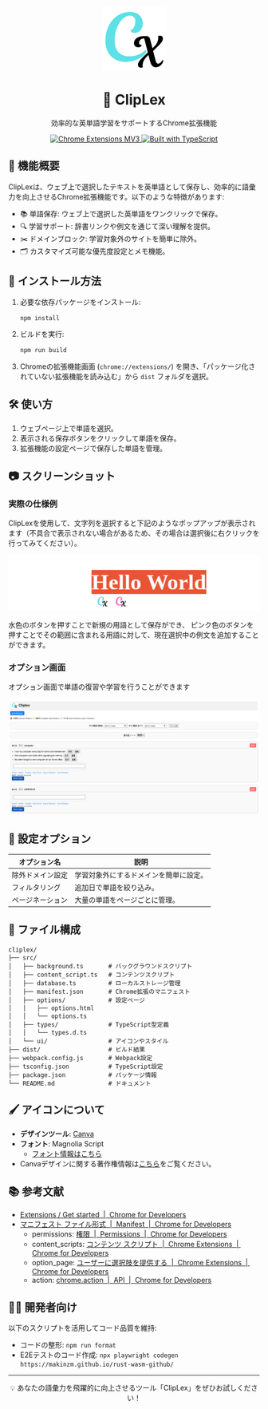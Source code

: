 
<p align="center">
  <img src="src/ui/icon.png" alt="ClipLex Icon" width="128">
</p>

<h1 align="center">📖 ClipLex</h1>

<p align="center">
  効率的な英単語学習をサポートするChrome拡張機能
</p>

<p align="center">
  <a href="https://developer.chrome.com/docs/extensions/get-started" target="_blank">
    <img src="https://img.shields.io/badge/Chrome%20Extensions-MV3-blue.svg" alt="Chrome Extensions MV3">
  </a>
  <a href="https://www.typescriptlang.org/" target="_blank">
    <img src="https://img.shields.io/badge/TypeScript-%E2%9C%94-blue.svg" alt="Built with TypeScript">
  </a>
</p>

## 🌟 機能概要

ClipLexは、ウェブ上で選択したテキストを英単語として保存し、効率的に語彙力を向上させるChrome拡張機能です。以下のような特徴があります:

- 📚 単語保存: ウェブ上で選択した英単語をワンクリックで保存。
- 🔍 学習サポート: 辞書リンクや例文を通じて深い理解を提供。
- ✂️ ドメインブロック: 学習対象外のサイトを簡単に除外。
- 🗂️ カスタマイズ可能な優先度設定とメモ機能。

## 🚀 インストール方法

1. 必要な依存パッケージをインストール:
   ```bash
   npm install
   ```

2. ビルドを実行:
   ```bash
   npm run build
   ```

3. Chromeの拡張機能画面 (`chrome://extensions/`) を開き、「パッケージ化されていない拡張機能を読み込む」から `dist` フォルダを選択。

## 🛠️ 使い方

1. ウェブページ上で単語を選択。
2. 表示される保存ボタンをクリックして単語を保存。
3. 拡張機能の設定ページで保存した単語を管理。

## 📷 スクリーンショット

### 実際の仕様例

ClipLexを使用して、文字列を選択すると下記のようなポップアップが表示されます（不具合で表示されない場合があるため、その場合は選択後に右クリックを行ってみてください）。

<p align="center">
  <img src="docs/screenshots/cliplex_browser_v1.0.1.png" alt="Usage example" width="600">
</p>

水色のボタンを押すことで新規の用語として保存ができ、
ピンク色のボタンを押すことでその範囲に含まれる用語に対して、現在選択中の例文を追加することができます。

### オプション画面

オプション画面で単語の復習や学習を行うことができます

<p align="center">
  <img src="docs/screenshots/cliplex_option_v1.0.1.png" alt="Usage example" width="600">
</p>

## 🔧 設定オプション

| オプション名       | 説明                                     |
| ------------------ | ---------------------------------------- |
| 除外ドメイン設定   | 学習対象外にするドメインを簡単に設定。       |
| フィルタリング      | 追加日で単語を絞り込み。             |
| ページネーション    | 大量の単語をページごとに管理。               |

## 📂 ファイル構成

```
cliplex/
├── src/
│   ├── background.ts       # バックグラウンドスクリプト
│   ├── content_script.ts   # コンテンツスクリプト
│   ├── database.ts         # ローカルストレージ管理
│   ├── manifest.json       # Chrome拡張のマニフェスト
│   ├── options/            # 設定ページ
│   │   ├── options.html
│   │   └── options.ts
│   ├── types/              # TypeScript型定義
│   │   └── types.d.ts
│   └── ui/                 # アイコンやスタイル
├── dist/                   # ビルド結果
├── webpack.config.js       # Webpack設定
├── tsconfig.json           # TypeScript設定
├── package.json            # パッケージ情報
└── README.md               # ドキュメント
```

## 🖌️ アイコンについて

- **デザインツール**: [Canva](https://www.canva.com/)
- **フォント**: Magnolia Script  
  - [フォント情報はこちら](https://online-fonts.com/fonts/magnolia-script)
- Canvaデザインに関する著作権情報は[こちら](https://www.canva.com/en/help/copyright-design-ownership/)をご覧ください。

## 📚 参考文献

- [Extensions / Get started  |  Chrome for Developers](https://developer.chrome.com/docs/extensions/get-started)
- [マニフェスト ファイル形式  |  Manifest  |  Chrome for Developers](https://developer.chrome.com/docs/extensions/reference/manifest?hl=ja)
  - permissions: [権限  |  Permissions  |  Chrome for Developers](https://developer.chrome.com/docs/extensions/reference/permissions-list?hl=ja)
  - content_scripts: [コンテンツ スクリプト  |  Chrome Extensions  |  Chrome for Developers](https://developer.chrome.com/docs/extensions/develop/concepts/content-scripts?hl=ja)
  - option_page: [ユーザーに選択肢を提供する  |  Chrome Extensions  |  Chrome for Developers](https://developer.chrome.com/docs/extensions/develop/ui/options-page?hl=ja)
  - action: [chrome.action  |  API  |  Chrome for Developers](https://developer.chrome.com/docs/extensions/reference/api/action?hl=ja)

## 🧑‍💻 開発者向け

以下のスクリプトを活用してコード品質を維持:

- コードの整形: `npm run format`
- E2Eテストのコード作成: `npx playwright codegen https://makinzm.github.io/rust-wasm-github/`

---

<p align="center">💡 あなたの語彙力を飛躍的に向上させるツール「ClipLex」をぜひお試しください！</p>

